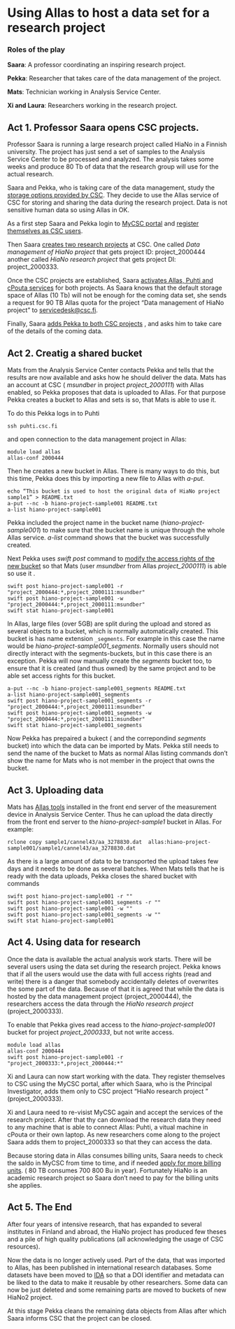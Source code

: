 # Using Allas to host a data set for a research project #


### Roles of the play ###

**Saara**:   A professor coordinating an inspiring research project.

**Pekka**:  Researcher that takes care of the data management of the project.

**Mats**:    Technician working in Analysis Service Center.

**Xi and Laura**:   Researchers working in the research project. 
 

## Act 1. Professor Saara opens CSC projects. ##

Professor Saara is running a large research project called HiaNo in a Finnish university. 
The project has just send a set of samples to the Analysis Service Center to be processed and analyzed. 
The analysis takes some weeks and produce 80 Tb of data that the research group will use for the actual research.

Saara and Pekka, who is taking care of the data management, study the [storage options provided by CSC](https://research.csc.fi/data-management). They decide to use the Allas service of CSC for storing and sharing the data during the research project. Data is not sensitive human data so using Allas in OK. 

As a first step Saara and Pekka login to [MyCSC portal](https://my.csc.fi) and [register themselves as CSC users](../../accounts/how-to-create-new-user-account.md).

Then Saara [creates two research projects](../../accounts/how-to-create-new-project.md) at CSC. One called _Data management of HiaNo project_ that gets project ID: project_2000444  another called _HiaNo research project_ that gets project DI: project_2000333.

Once the CSC projects are established, Saara [activates Allas, Puhti and cPouta services](../../accounts/how-to-add-service-access-for-project.md) for both projects. As Saara knows that the default storage space of Allas (10 Tb) will not be enough for the coming data set, she sends a request for 90 TB Allas quota for the project “Data management of HiaNo project” to servicedesk@csc.fi.

Finally, Saara [adds Pekka to both CSC projects](../../accounts/how-to-add-member-to-project.md)
, and asks him to take care of the details of the coming data.  

## Act 2. Creatig a shared bucket ##

Mats from the Analysis Service Center contacts Pekka and tells that the results are now available and asks how he should deliver the data. Mats has an account at CSC ( _msundber_ in project _project_2000111_) with Allas enabled, so Pekka proposes that data is uploaded to Allas. For that purpose Pekka creates a bucket to Allas and sets is so, that Mats is able to use it.

To do this Pekka logs in to Puhti 
```text
ssh puhti.csc.fi   
```
and open connection to the data management project in Allas:
```text
module load allas
allas-conf 2000444
```
Then he creates a new bucket in Allas. There is many ways to do this, but this time, Pekka does this by importing a new file to Allas with _a-put_.

```text
echo “This bucket is used to host the original data of HiaNo project sample1” > README.txt
a-put --nc -b hiano-project-sample001 README.txt
a-list hiano-project-sample001 
```
Pekka included the project name in the bucket name (_hiano-project-sample001_) to make sure that the bucket name is unique through the whole Allas service. _a-list_ command shows that the bucket was successfully created.

Next Pekka uses _swift post_ command to [modify the access rights of the new bucket](./using_allas/swift_client.md#giving-another-project-read-and-write-access-to-a-bucket) so that Mats (user _msundber_ from Allas _project_2000111_) is able so use it .
```text
swift post hiano-project-sample001 -r "project_2000444:*,project_2000111:msundber"
swift post hiano-project-sample001 -w "project_2000444:*,project_2000111:msundber"
swift stat hiano-project-sample001
```
In Allas, large files (over 5GB) are split during the upload and stored as several objects to a bucket, which is normally automatically created. This bucket is has name extension `_segments`. For example in this case the name would be _hiano-project-sample001_segments_. Normally users should not directly interact with the segments-buckets, but in this case there is an exception. Pekka will now manually create the _segments_ bucket too, to ensure that it is created (and thus owned) by the same project and to be able set access rights for this bucket.

```text
a-put --nc -b hiano-project-sample001_segments README.txt
a-list hiano-project-sample001_segments
swift post hiano-project-sample001_segments -r "project_2000444:*,project_2000111:msundber"
swift post hiano-project-sample001_segments -w "project_2000444:*,project_2000111:msundber"
swift stat hiano-project-sample001_segments
```
Now Pekka has prepaired a bukect ( and the correpondind _segments_ bucket) into which the data can be imported by Mats. 
Pekka still needs to send the name of the bucket to Mats as normal Allas listing commands don’t show the name for Mats who is not member in the project that owns the bucket.

## Act 3. Uploading data

Mats has [Allas tools](https://github.com/CSCfi/allas-cli-utils) installed in the front end server of the measurement device in Analysis Service Center. Thus he can upload the data directly from the front end server to the _hiano-project-sample1_ bucket in Allas. For example:
```text
rclone copy sample1/cannel43/aa_3278830.dat  allas:hiano-project-sample001/sample1/cannel43/aa_3278830.dat
```
As there is a large amount of data to be transported the upload takes few days and it needs to be done as several batches. When Mats tells that he is ready with the data uploads, Pekka closes the shared bucket with commands
```text
swift post hiano-project-sample001 -r ""
swift post hiano-project-sample001_segments -r ""
swift post hiano-project-sample001 -w ""
swift post hiano-project-sample001_segments -w ""
swift stat hiano-project-sample001
```

## Act 4. Using data for research ##

Once the data is available the actual analysis work starts. There will be several users using the data set during the research project. Pekka knows that if all the users would use the data with full access rights (read and write) there is a danger that somebody accidentally deletes of overwrites the some part of the data. Because of that it is agreed that while the data is hosted by the data management project (project_2000444), the researchers access the data through the _HiaNo research project_  (project_2000333).

To enable that Pekka gives read access to the _hiano-project-sample001_ bucket for project _project_2000333_, but not write access.
```text
module load allas
allas-conf 2000444
swift post hiano-project-sample001 -r "project_2000333:*,project_2000444:*"
```
Xi and Laura can now start working with the data. They register themselves to CSC  using the MyCSC portal, after which Saara, who is the Principal Investigator, adds them only to CSC project “HiaNo research project ” (project_2000333).

Xi and Laura need to re-visist MyCSC again and accept the services of the research project. After that thy can download the  research data they need to any machine that is able to connect Allas: Puhti, a vitual machine in cPouta or their own laptop. As new researchers come along to the project Saara adds them to project_2000333 so that they can access the data.

Because storing data in Allas consumes billing units, Saara needs to check the saldo in MyCSC from time to time, and if needed [apply for more billing units](../../accounts/how-to-apply-for-resources.md). ( 80 TB consumes 700 800 Bu in year). Fortunately HiaNo is an academic research project so Saara don’t need to pay for the billing units she applies.


## Act 5. The End ##

After four years of intensive research, that has expanded to several institutes in Finland and abroad, the HiaNo project has produced few theses and a pile of high quality publications (all acknowledging the usage of CSC resources).  

Now the data is no longer actively used. Part of the data, that was imported to Allas, has been published in international research databases. Some datasets have been moved to [IDA]( https://ida.fairdata.fi) so that a DOI identifier and metadata can be liked to the data to make it reusable by other researchers. Some data can now be just deleted and some remaining parts are moved to buckets of new HiaNo2 project.

At this stage Pekka cleans the remaining data objects from Allas after which Saara informs CSC that the project can be closed.
